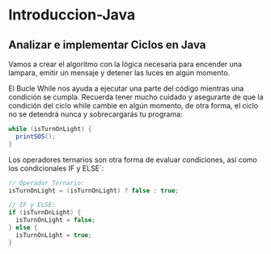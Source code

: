 # Introduccion-Java

## Analizar e implementar Ciclos en Java

Vamos a crear el algoritmo con la lógica necesaria para encender una lampara, emitir un mensaje y detener las luces en algún momento.

El Bucle While nos ayuda a ejecutar una parte del código mientras una condición se cumpla. Recuerda tener mucho cuidado y asegurarte de que la condición del ciclo while cambie en algún momento, de otra forma, el ciclo no se detendrá nunca y sobrecargarás tu programa:

```java
while (isTurnOnLight) {
  printSOS();
}
```

Los operadores ternarios son otra forma de evaluar condiciones, así como los condicionales IF y ELSE`:

```java
// Operador Ternario:
isTurnOnLight = (isTurnOnLight) ? false : true;

// IF y ELSE:
if (isTurnOnLight) {
  isTurnOnLight = false;
} else {
  isTurnOnLight = true;  
}
```